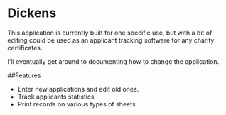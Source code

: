Dickens
=========
This application is currently built for one specific use, but with a bit of editing could be used as an applicant tracking software for any charity certificates.

I'll eventually get around to documenting how to change the application.

##Features
- Enter new applications and edit old ones.
- Track applicants statistics
- Print records on various types of sheets
